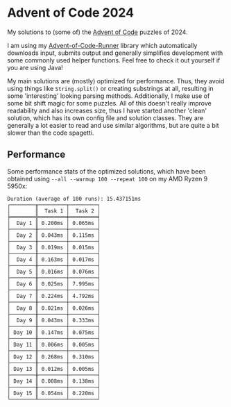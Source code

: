 # Advent of Code 2024

My solutions to (some of) the [Advent of Code](https://adventofcode.com) puzzles of 2024.

I am using my [Advent-of-Code-Runner](https://github.com/Rc-Cookie/advent-of-code-runner) library
which automatically downloads input, submits output and generally simplifies development with some
commonly used helper functions. Feel free to check it out yourself if you are using Java!

My main solutions are (mostly) optimized for performance.
Thus, they avoid using things like `String.split()` or creating substrings at all, resulting in some 'interesting' looking parsing methods.
Additionally, I make use of some bit shift magic for some puzzles.
All of this doesn't really improve readability and also increases size, thus I have started another 'clean' solution, which has its own config file and solution classes.
They are generally a lot easier to read and use similar algorithms, but are quite a bit slower than the code spagetti.

## Performance

Some performance stats of the optimized solutions, which have been obtained using `--all --warmup 100 --repeat 100` on my AMD Ryzen 9 5950x:

```
Duration (average of 100 runs): 15.437151ms
┌────────╥─────────┬─────────┐
│        ║  Task 1 │  Task 2 │
╞════════╬═════════╪═════════╡
│  Day 1 ║ 0.200ms │ 0.065ms │
├────────╫─────────┼─────────┤
│  Day 2 ║ 0.043ms │ 0.115ms │
├────────╫─────────┼─────────┤
│  Day 3 ║ 0.019ms │ 0.015ms │
├────────╫─────────┼─────────┤
│  Day 4 ║ 0.163ms │ 0.017ms │
├────────╫─────────┼─────────┤
│  Day 5 ║ 0.016ms │ 0.076ms │
├────────╫─────────┼─────────┤
│  Day 6 ║ 0.025ms │ 7.995ms │
├────────╫─────────┼─────────┤
│  Day 7 ║ 0.224ms │ 4.792ms │
├────────╫─────────┼─────────┤
│  Day 8 ║ 0.021ms │ 0.026ms │
├────────╫─────────┼─────────┤
│  Day 9 ║ 0.043ms │ 0.333ms │
├────────╫─────────┼─────────┤
│ Day 10 ║ 0.147ms │ 0.075ms │
├────────╫─────────┼─────────┤
│ Day 11 ║ 0.006ms │ 0.005ms │
├────────╫─────────┼─────────┤
│ Day 12 ║ 0.268ms │ 0.310ms │
├────────╫─────────┼─────────┤
│ Day 13 ║ 0.012ms │ 0.005ms │
├────────╫─────────┼─────────┤
│ Day 14 ║ 0.008ms │ 0.138ms │
├────────╫─────────┼─────────┤
│ Day 15 ║ 0.054ms │ 0.220ms │
└────────╨─────────┴─────────┘
```
